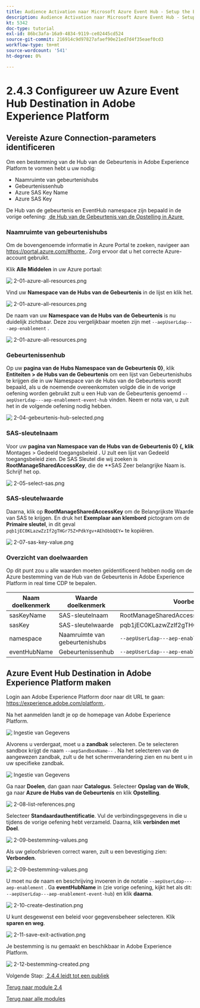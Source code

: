 ```yaml
---
title: Audience Activation naar Microsoft Azure Event Hub - Setup the Event Hub RTCDP destination in Adobe Experience Platform
description: Audience Activation naar Microsoft Azure Event Hub - Setup the Event Hub RTCDP destination in Adobe Experience Platform
kt: 5342
doc-type: tutorial
exl-id: 86bc3afa-16a9-4834-9119-ce02445cd524
source-git-commit: 216914c9d97827afaef90e21ed7d4f35eaef0cd3
workflow-type: tm+mt
source-wordcount: '541'
ht-degree: 0%

---
```


# 2.4.3 Configureer uw Azure Event Hub Destination in Adobe Experience Platform

## Vereiste Azure Connection-parameters identificeren

Om een bestemming van de Hub van de Gebeurtenis in Adobe Experience Platform te vormen hebt u uw nodig:

- Naamruimte van gebeurtenishubs
- Gebeurtenissenhub
- Azure SAS Key Name
- Azure SAS Key

De Hub van de gebeurtenis en EventHub namespace zijn bepaald in de vorige oefening: [&#x200B; de Hub van de Gebeurtenis van de Opstelling in Azure &#x200B;](./ex2.md)

### Naamruimte van gebeurtenishubs

Om de bovengenoemde informatie in Azure Portal te zoeken, navigeer aan [&#x200B; https://portal.azure.com/#home &#x200B;](https://portal.azure.com/#home). Zorg ervoor dat u het correcte Azure-account gebruikt.

Klik **Alle Middelen** in uw Azure portaal:

![&#x200B; 2-01-azure-all-resources.png &#x200B;](./images/201azureallresources.png)

Vind uw **Namespace van de Hubs van de Gebeurtenis** in de lijst en klik het.

![&#x200B; 2-01-azure-all-resources.png &#x200B;](./images/201azureallresources1.png)

De naam van uw **Namespace van de Hubs van de Gebeurtenis** is nu duidelijk zichtbaar. Deze zou vergelijkbaar moeten zijn met `--aepUserLdap---aep-enablement` .

![&#x200B; 2-01-azure-all-resources.png &#x200B;](./images/201azureallresources2.png)

### Gebeurtenissenhub

Op uw **pagina van de Hubs Namespace van de Gebeurtenis 0&rbrace;**, klik **Entiteiten > de Hubs van de Gebeurtenis** om een lijst van Gebeurtenishubs te krijgen die in uw Namespace van de Hubs van de Gebeurtenis wordt bepaald, als u de noemende overeenkomsten volgde die in de vorige oefening worden gebruikt zult u een Hub van de Gebeurtenis genoemd `--aepUserLdap---aep-enablement-event-hub` vinden. Neem er nota van, u zult het in de volgende oefening nodig hebben.

![&#x200B; 2-04-gebeurtenis-hub-selected.png &#x200B;](./images/204eventhubselected.png)

### SAS-sleutelnaam

Voor uw **pagina van Namespace van de Hubs van de Gebeurtenis 0&rbrace; &lbrace;, klik** Montages > Gedeeld toegangsbeleid **.** U zult een lijst van Gedeeld toegangsbeleid zien. De SAS Sleutel die wij zoeken is **RootManageSharedAccessKey**, die de **SAS Zeer belangrijke Naam is. Schrijf het op.

![&#x200B; 2-05-select-sas.png &#x200B;](./images/205selectsas.png)

### SAS-sleutelwaarde

Daarna, klik op **RootManageSharedAccessKey** om de Belangrijkste Waarde van SAS te krijgen. En druk het **Exemplaar aan klembord** pictogram om de **Primaire sleutel**, in dit geval `pqb1jEC0KLazwZzIf2gTHGr75Z+PdkYgv+AEhObbQEY=` te kopiëren.

![&#x200B; 2-07-sas-key-value.png &#x200B;](./images/207saskeyvalue.png)

### Overzicht van doelwaarden

Op dit punt zou u alle waarden moeten geïdentificeerd hebben nodig om de Azure bestemming van de Hub van de Gebeurtenis in Adobe Experience Platform in real time CDP te bepalen.

| Naam doelkenmerk | Waarde doelkenmerk | Voorbeeldwaarde |
|---|---|---|
| sasKeyName | SAS-sleutelnaam | RootManageSharedAccessKey |
| sasKey | SAS-sleutelwaarde | pqb1jEC0KLazwZzIf2gTHGr75Z+PdkYgv+AEhObbQEY= |
| namespace | Naamruimte van gebeurtenishubs | `--aepUserLdap---aep-enablement` |
| eventHubName | Gebeurtenissenhub | `--aepUserLdap---aep-enablement-event-hub` |

## Azure Event Hub Destination in Adobe Experience Platform maken

Login aan Adobe Experience Platform door naar dit URL te gaan: [&#x200B; https://experience.adobe.com/platform &#x200B;](https://experience.adobe.com/platform).

Na het aanmelden landt je op de homepage van Adobe Experience Platform.

![&#x200B; Ingestie van Gegevens &#x200B;](./../../../modules/datacollection/module1.2/images/home.png)

Alvorens u verdergaat, moet u a **zandbak** selecteren. De te selecteren sandbox krijgt de naam ``--aepSandboxName--`` . Na het selecteren van de aangewezen zandbak, zult u de het schermverandering zien en nu bent u in uw specifieke zandbak.

![&#x200B; Ingestie van Gegevens &#x200B;](./../../../modules/datacollection/module1.2/images/sb1.png)

Ga naar **Doelen**, dan gaan naar **Catalogus**. Selecteer **Opslag van de Wolk**, ga naar **Azure de Hubs van de Gebeurtenis** en klik **Opstelling**.

![&#x200B; 2-08-list-references.png &#x200B;](./images/208listdestinations.png)

Selecteer **Standaardauthentificatie**. Vul de verbindingsgegevens in die u tijdens de vorige oefening hebt verzameld. Daarna, klik **verbinden met Doel**.

![&#x200B; 2-09-bestemming-values.png &#x200B;](./images/209destinationvalues.png)

Als uw geloofsbrieven correct waren, zult u een bevestiging zien: **Verbonden**.

![&#x200B; 2-09-bestemming-values.png &#x200B;](./images/209destinationvaluesa.png)

U moet nu de naam en beschrijving invoeren in de notatie `--aepUserLdap---aep-enablement` . Ga **eventHubName** in (zie vorige oefening, kijkt het als dit: `--aepUserLdap---aep-enablement-event-hub`) en klik **daarna**.

![&#x200B; 2-10-create-destination.png &#x200B;](./images/210createdestination.png)

U kunt desgewenst een beleid voor gegevensbeheer selecteren. Klik **sparen en weg**.

![&#x200B; 2-11-save-exit-activation.png &#x200B;](./images/211saveexitactivation.png)

Je bestemming is nu gemaakt en beschikbaar in Adobe Experience Platform.

![&#x200B; 2-12-bestemming-created.png &#x200B;](./images/212destinationcreated.png)

Volgende Stap: [&#x200B; 2.4.4 leidt tot een publiek &#x200B;](./ex4.md)

[Terug naar module 2.4](./segment-activation-microsoft-azure-eventhub.md)

[Terug naar alle modules](./../../../overview.md)
